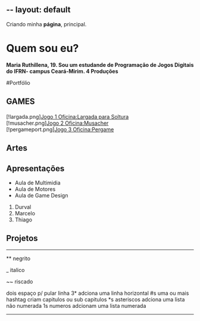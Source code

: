 --
layout: default
---

Criando minha **página**, principal.

# Quem sou eu?

**Maria Ruthillena, 19. Sou um estudande de Programação de Jogos Digitais do IFRN- campus Ceará-Mirim.
4 Produções**

#Portfólio

## GAMES

#### 
[!largada.png][Jogo 1 Oficina:Largada para Soltura](https://ruthimaria01.github.io/largada/)  
[!musacher.png][Jogo 2 Oficina:Musacher](https://ruthimaria01.github.io/musacher/)  
[!pergameport.png][Jogo 3 Oficina:Pergame](https://eliciaa.github.io/Pergame/)  


## Artes

## Apresentações
* Aula de Multimidia
* Aula de Motores
* Aula de Game Design

1. Durval
2. Marcelo
3. Thiago

## Projetos

* * *

** negrito

_ italico

~~ riscado

   dois espaço p/ pular linha
 3* adciona uma linha horizontal
 #s uma ou mais hashtag criam capitulos ou sub capitulos
 *s asteriscos adciona uma lista não numerada
 1s numeros adcionam uma lista numerada
 
 * * *

